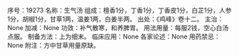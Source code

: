 序号：19273
名称：生气汤
组成：檀香1分，丁香1分，丁香皮1分，白芷1分，人参1分，胡椒1分，甘草1两，温姜1两，白姜半两。
出处：《鸡峰》卷十二。
主治：None
加减：None
功效：补气散寒，和养脾胃。
用法用量：每服2钱，空心白汤点服。
制备方法：上为细末。
临床应用：None
各家论述：None
用药禁忌：None
附注：方中甘草用量原缺。
